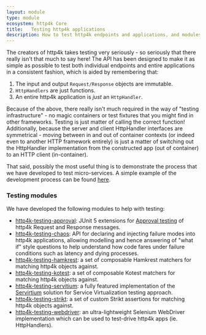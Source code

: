 ```yaml
---
layout: module
type: module
ecosystem: http4k Core
title:   Testing http4k applications
description: How to test http4k endpoints and applications, and modules that support testing
---
```



The creators of http4k takes testing very seriously - so seriously that there really isn't that much to say here! 
The API has been designed to make it as simple as possible to test both individual endpoints and entire applications in a consistent fashion, which is aided by remembering that:

1. The input and output `Request/Response` objects are immutable.
1. `HttpHandlers` are just functions.
1. An entire http4k application is *just* an `HttpHandler`.

Because of the above, there really isn't much required in the way of "testing infrastructure" - no magic containers or test fixtures that you might find in other frameworks. 
Testing is just matter of calling the correct function! Additionally, because the server and client HttpHandler interfaces are symmetrical - moving between in and out of container contexts 
(or indeed even to another HTTP framework entirely) is just a matter of switching out the HttpHandler implementation from the constructed app (out of container) to an HTTP client (in-container).

That said, possibly the most useful thing is to demonstrate the process that we have developed to test micro-services. A simple example of the development process can be found 
[here](/guide/tutorials/tdding_http4k).

### Testing modules
We have developed the following modules to help with testing:

- [http4k-testing-approval](/ecosystem/http4k/module/approvaltests): JUnit 5 extensions for [Approval testing](http://approvaltests.com/) of http4k Request and Response messages.
- [http4k-testing-chaos](/ecosystem/http4k/module/chaos): API for declaring and injecting failure modes into http4k applications, allowing modelling and hence answering of "what if" style questions to help understand how code fares under failure conditions such as latency and dying processes.
- [http4k-testing-hamkrest](/ecosystem/http4k/module/hamkrest): a set of composable Hamkrest matchers for matching http4k objects against.
- [http4k-testing-kotest](/ecosystem/http4k/module/kotest): a set of composable Kotest matchers for matching http4k objects against.
- [http4k-testing-servitium](/ecosystem/http4k/module/servicevirtualisation): a fully featured implementation of the [Servirtium] solution for Service Virtualization testing approach.
- [http4k-testing-strikt](/ecosystem/http4k/module/strikt): a set of custom Strikt assertions for matching http4k objects against.
- [http4k-testing-webdriver](/ecosystem/http4k/module/webdriver): an ultra-lightweight Selenium WebDriver implementation which can be used to test-drive http4k apps (ie. HttpHandlers).

[Servirtium]: https://servirtium.dev
